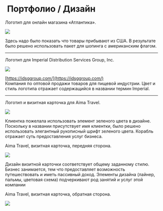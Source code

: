 #  Портфолио / Дизайн

Логотип для онлайн магазина «Атлантика».

![](3.HARNESS/CRAFT/CODE/PROJECTS/SOLTONBAEV.COM/pages/assets/Logo-2.png)

Здесь надо было показать что товары прибывают из США. В результате было решено использовать пакет для шопинга с американским флагом.

---

Логотип для Imperial Distribution Services Group, Inc.

![](3.HARNESS/CRAFT/CODE/PROJECTS/SOLTONBAEV.COM/pages/assets/IDSG-LOGO-2-300x87.jpg)

[https://idsggroup.com/](https://idsggroup.com/)  
Компания по оптовой продажи товаров для пищевой индустрии. Цвет и стиль логотипа отражает содержащийся в названии термин Imperial.

---

Логотип и визитная карточка для Aima Travel.

![](3.HARNESS/CRAFT/CODE/PROJECTS/SOLTONBAEV.COM/pages/assets/Aima-travel-logo-250x100-3-150x150.jpg)

Клиентка пожелала использовать элемент зеленого цвета в дизайне. Поскольку в названии присутствует имя клиентки, было решено использовать элегантный рукописный шрифт зеленого цвета. Корабль отражает суть предоставления услуг бизнеса.

Aima Travel, визитная карточка, передняя сторона.

![](3.HARNESS/CRAFT/CODE/PROJECTS/SOLTONBAEV.COM/pages/assets/Aima-Travel-Business-Card-Front-1.png)

Дизайн визитной карточки соответствует общему заданному стилю. Бизнес занимается, тем что предоставляет возможность путешествовать и иметь пассивный доход. Элементы дизайна (лайнер, пальмы, цветовая схема) подчеркивают род занятий и услуг этой компании

Aima Travel, визитная карточка, обратная сторона.

![](3.HARNESS/CRAFT/CODE/PROJECTS/SOLTONBAEV.COM/pages/assets/Aima-Travel-Business-Card-Back-2.png)